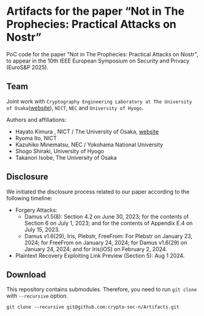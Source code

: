 # Artifacts for the paper “Not in The Prophecies: Practical Attacks on Nostr”

PoC code for the paper "Not in The Prophecies: Practical Attacks on Nostr", to appear in the 10th IEEE European Symposium on Security and Privacy (EuroS&P 2025).

## Team

Joint work with `Cryptography Engineering Laboratory at The University of Osaka`([website](https://www.crypt-sec.ist.osaka-u.ac.jp/)), `NICT`, `NEC` and `University of Hyogo`.  

Authors and affiliations:

- Hayato Kimura , NICT / The University of Osaka, [website](https://torima-hayaku.com/)
- Ryoma Ito, NICT
- Kazuhiko Minematsu, NEC / Yokohama National University
- Shogo Shiraki, University of Hyogo
- Takanori Isobe, The University of Osaka

## Disclosure

We initiated the disclosure process related to our paper according to the following timeline:

- Forgery Attacks: 
  - Damus v1.5(8): Section 4.2 on June 30, 2023; for the contents of Section 6 on July 1, 2023; and for the contents of Appendix E.4 on July 15, 2023.
  - Damus v1.6(29), Iris, Plebstr, FreeFrom: For Plebstr on January 23, 2024; for FreeFrom on January 24, 2024; for Damus v1.6(29) on January 24, 2024; and for Iris(iOS) on February 2, 2024.
- Plaintext Recovery Exploiting Link Preview (Section 5): Aug 1 2024.

## Download

This repository contains submodules. Therefore, you need to run `git clone` with `--recursive` option.

```
git clone --recursive git@github.com:crypto-sec-n/Artifacts.git
```

